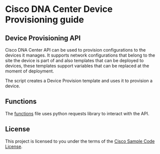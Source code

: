 # Cisco DNA Center Device Provisioning guide

## Device Provisioning API

Cisco DNA Center API can be used to provision configurations to the devices it manages. It supports network configurations that belong to the site the device is part of and also templates that can be deployed to devices, these templates support variables that can be replaced at the moment of deployment.

The script creates a Device Provision template and uses it to provision a device.

## Functions

The [functions](./device-provisioning-functions.py) file uses python requests library to interact with the API.

## License

This project is licensed to you under the terms of the [Cisco Sample Code License](../LICENSE).
